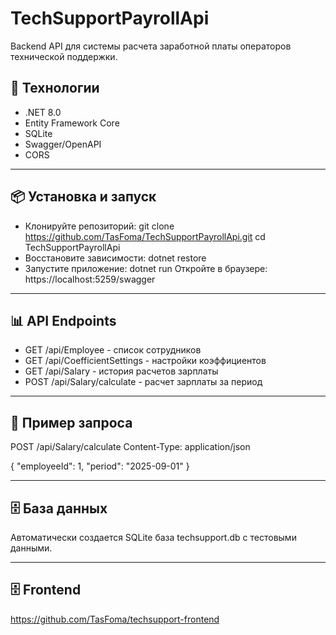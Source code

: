 # TechSupportPayrollApi 

Backend API для системы расчета заработной платы операторов технической поддержки.

## 🚀 Технологии

- .NET 8.0
- Entity Framework Core
- SQLite
- Swagger/OpenAPI
- CORS

 ---
 
## 📦 Установка и запуск

- Клонируйте репозиторий: 
git clone https://github.com/TasFoma/TechSupportPayrollApi.git
cd TechSupportPayrollApi
- Восстановите зависимости:
dotnet restore
- Запустите приложение:
dotnet run
Откройте в браузере: https://localhost:5259/swagger

---

## 📊 API Endpoints

- GET /api/Employee - список сотрудников
- GET /api/CoefficientSettings - настройки коэффициентов
- GET /api/Salary - история расчетов зарплаты
- POST /api/Salary/calculate - расчет зарплаты за период

---

## 🎯 Пример запроса

POST /api/Salary/calculate
Content-Type: application/json

{
  "employeeId": 1,
  "period": "2025-09-01"
}

---

## 🗄️ База данных

Автоматически создается SQLite база techsupport.db с тестовыми данными.

---

## 🗄️ Frontend
https://github.com/TasFoma/techsupport-frontend
